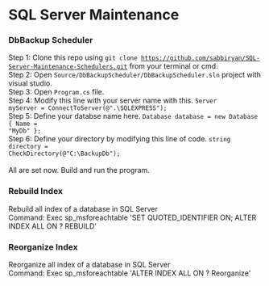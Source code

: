 # SQL Server Maintenance

### DbBackup Scheduler
Step 1: Clone this repo using <code>git clone https://github.com/sabbiryan/SQL-Server-Maintenance-Schedulers.git</code> from your terminal or cmd.<br/>
Step 2: Open <code>Source/DbBackupScheduler/DbBackupScheduler.sln</code> project with visual studio. <br/>
Step 3: Open <code>Program.cs</code> file. <br/>
Step 4: Modify this line with your server name with this. <code>Server myServer = ConnectToServer(@".\SQLEXPRESS");</code>  <br/>
Step 5: Define your databse name here. <code>Database database = new Database { Name = "MyDb" };</code>  <br/>
Step 6: Define your directory by modifying this line of code. <code>string directory = CheckDirectory(@"C:\BackupDb\");</code>  <br/>
<br/>
All are set now. Build and run the program.


### Rebuild Index
Rebuild all index of a database in SQL Server <br/>
Command: Exec sp_msforeachtable 'SET QUOTED_IDENTIFIER ON; ALTER INDEX ALL ON ? REBUILD'

### Reorganize Index
Reorganize all index of a database in SQL Server <br/>
Command: Exec sp_msforeachtable 'ALTER INDEX ALL ON ? Reorganize'


